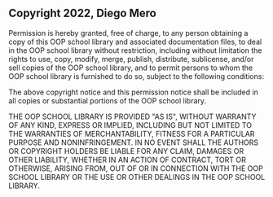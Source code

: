 ## Copyright 2022, Diego Mero

Permission is hereby granted, free of charge, to any person obtaining a copy of this OOP school library and associated documentation files, to deal in the OOP school library without restriction, including without limitation the rights to use, copy, modify, merge, publish, distribute, sublicense, and/or sell copies of the OOP school library, and to permit persons to whom the OOP school library is furnished to do so, subject to the following conditions:

The above copyright notice and this permission notice shall be included in all copies or substantial portions of the OOP school library.

THE OOP SCHOOL LIBRARY IS PROVIDED "AS IS", WITHOUT WARRANTY OF ANY KIND, EXPRESS OR IMPLIED, INCLUDING BUT NOT LIMITED TO THE WARRANTIES OF MERCHANTABILITY, FITNESS FOR A PARTICULAR PURPOSE AND NONINFRINGEMENT. IN NO EVENT SHALL THE AUTHORS OR COPYRIGHT HOLDERS BE LIABLE FOR ANY CLAIM, DAMAGES OR OTHER LIABILITY, WHETHER IN AN ACTION OF CONTRACT, TORT OR OTHERWISE, ARISING FROM, OUT OF OR IN CONNECTION WITH THE OOP SCHOOL LIBRARY OR THE USE OR OTHER DEALINGS IN THE OOP SCHOOL LIBRARY.
